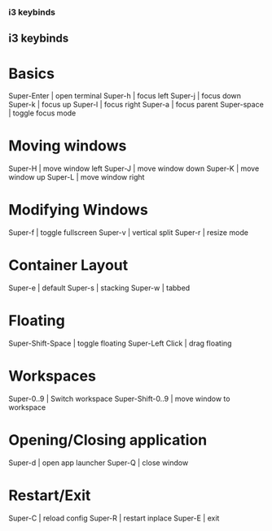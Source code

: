 ### i3 keybinds
## i3 keybinds

# Basics

Super-Enter | open terminal
Super-h | focus left
Super-j | focus down
Super-k | focus up
Super-l | focus right
Super-a | focus parent
Super-space | toggle focus mode

# Moving windows

Super-H | move window left
Super-J | move window down
Super-K | move window up
Super-L | move window right

# Modifying Windows

Super-f | toggle fullscreen
Super-v | vertical split
Super-r | resize mode

# Container Layout

Super-e | default
Super-s | stacking
Super-w | tabbed

# Floating

Super-Shift-Space | toggle floating
Super-Left Click | drag floating

# Workspaces

Super-0..9 | Switch workspace
Super-Shift-0..9 | move window to workspace

# Opening/Closing application

Super-d | open app launcher
Super-Q | close window

# Restart/Exit

Super-C | reload config
Super-R | restart inplace
Super-E | exit
